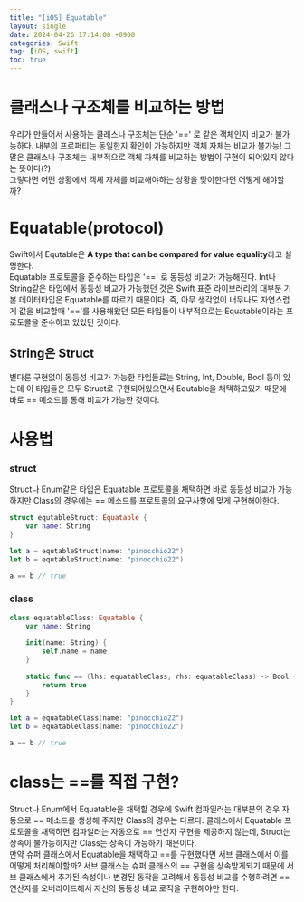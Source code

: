 ```yaml
---
title: "[iOS] Equatable"
layout: single
date: 2024-04-26 17:14:00 +0900
categories: Swift
tag: [iOS, swift]
toc: true
---
```

 
# 클래스나 구조체를 비교하는 방법
우리가 만들어서 사용하는 클래스나 구조체는 단순 '==' 로 같은 객체인지 비교가 불가능하다. 내부의 프로퍼티는 동일한지 확인이 가능하지만 객체 자체는 비교가 불가능! 그말은 클래스나 구조체는 내부적으로 객체 자체를 비교하는 방법이 구현이 되어있지 않다는 뜻이다(?) <br>
그렇다면 어떤 상황에서 객체 자체를 비교해야하는 상황을 맞이한다면 어떻게 해야할까?

# Equatable(protocol)
Swift에서 Equtable은 **A type that can be compared for value equality**라고 설명한다. <br>
Equatable 프로토콜을 준수하는 타입은 '==' 로 동등성 비교가 가능해진다. Int나 String같은 타입에서 동등성 비교가 가능했던 것은 Swift 표준 라이브러리의 대부분 기본 데이터타입은 Equatable를 따르기 때문이다. 즉, 아무 생각없이 너무나도 자연스럽게 값을 비교할때 '=='를 사용해왔던 모든 타입들이 내부적으로는 Equatable이라는 프로토콜을 준수하고 있었던 것이다. 

## String은 Struct
별다른 구현없이 동등성 비교가 가능한 타입들로는 String, Int, Double, Bool 등이 있는데 이 타입들은 모두 Struct로 구현되어있으면서 Equtable을 채택하고있기 때문에 바로 == 메소드를 통해 비교가 가능한 것이다.

# 사용법
### struct
Struct나 Enum같은 타입은 Equatable 프로토콜을 채택하면 바로 동등성 비교가 가능하지만 Class의 경우에는 == 메소드를 프로토콜의 요구사항에 맞게 구현해야한다.

```swift
struct equtableStruct: Equatable {
    var name: String
}

let a = equtableStruct(name: "pinocchio22")
let b = equtableStruct(name: "pinocchio22")

a == b // true
```

### class

```swift
class equatableClass: Equatable {
    var name: String
    
    init(name: String) {
        self.name = name
    }
    
    static func == (lhs: equatableClass, rhs: equatableClass) -> Bool {
        return true
    }
}

let a = equatableClass(name: "pinocchio22")
let b = equatableClass(name: "pinocchio22")

a == b // true
```

# class는 ==를 직접 구현?
Struct나 Enum에서 Equatable을 채택할 경우에 Swift 컴파일러는 대부분의 경우 자동으로 ==  메소드를 생성해 주지만 Class의 경우는 다르다.
클래스에서 Equatable 프로토콜을 채택하면 컴파일러는 자동으로 == 연산자 구현을 제공하지 않는데, Struct는 상속이 불가능하지만 Class는 상속이 가능하기 때문이다. <br>
만약 슈퍼 클래스에서 Equatable을 채택하고 ==를 구현했다면 서브 클래스에서 이를 어떻게 처리해야할까? 서브 클래스는 슈퍼 클래스의 == 구현을 상속받게되기 때문에 서브 클래스에서 추가된 속성이나 변경된 동작을 고려해서 동등성 비교를 수행하려면 == 연산자를 오버라이드해서 자신의 동등성 비교 로직을 구현해야만 한다.
